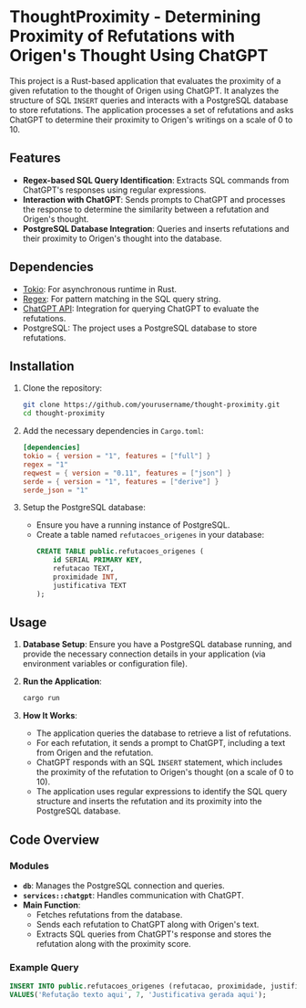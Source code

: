 # ThoughtProximity - Determining Proximity of Refutations with Origen's Thought Using ChatGPT

This project is a Rust-based application that evaluates the proximity of a given refutation to the thought of Origen using ChatGPT. It analyzes the structure of SQL `INSERT` queries and interacts with a PostgreSQL database to store refutations. The application processes a set of refutations and asks ChatGPT to determine their proximity to Origen's writings on a scale of 0 to 10.

## Features

- **Regex-based SQL Query Identification**: Extracts SQL commands from ChatGPT's responses using regular expressions.
- **Interaction with ChatGPT**: Sends prompts to ChatGPT and processes the response to determine the similarity between a refutation and Origen's thought.
- **PostgreSQL Database Integration**: Queries and inserts refutations and their proximity to Origen's thought into the database.

## Dependencies

- [Tokio](https://tokio.rs/): For asynchronous runtime in Rust.
- [Regex](https://docs.rs/regex/): For pattern matching in the SQL query string.
- [ChatGPT API](https://beta.openai.com/docs/api-reference/): Integration for querying ChatGPT to evaluate the refutations.
- PostgreSQL: The project uses a PostgreSQL database to store refutations.

## Installation

1. Clone the repository:
    ```bash
    git clone https://github.com/yourusername/thought-proximity.git
    cd thought-proximity
    ```

2. Add the necessary dependencies in `Cargo.toml`:
    ```toml
    [dependencies]
    tokio = { version = "1", features = ["full"] }
    regex = "1"
    reqwest = { version = "0.11", features = ["json"] }
    serde = { version = "1", features = ["derive"] }
    serde_json = "1"
    ```

3. Setup the PostgreSQL database:
    - Ensure you have a running instance of PostgreSQL.
    - Create a table named `refutacoes_origenes` in your database:
      ```sql
      CREATE TABLE public.refutacoes_origenes (
          id SERIAL PRIMARY KEY,
          refutacao TEXT,
          proximidade INT,
          justificativa TEXT
      );
      ```

## Usage

1. **Database Setup**: Ensure you have a PostgreSQL database running, and provide the necessary connection details in your application (via environment variables or configuration file).

2. **Run the Application**:
    ```bash
    cargo run
    ```

3. **How It Works**:
    - The application queries the database to retrieve a list of refutations.
    - For each refutation, it sends a prompt to ChatGPT, including a text from Origen and the refutation.
    - ChatGPT responds with an SQL `INSERT` statement, which includes the proximity of the refutation to Origen's thought (on a scale of 0 to 10).
    - The application uses regular expressions to identify the SQL query structure and inserts the refutation and its proximity into the PostgreSQL database.

## Code Overview

### Modules

- **`db`**: Manages the PostgreSQL connection and queries.
- **`services::chatgpt`**: Handles communication with ChatGPT.
- **Main Function**:
  - Fetches refutations from the database.
  - Sends each refutation to ChatGPT along with Origen's text.
  - Extracts SQL queries from ChatGPT's response and stores the refutation along with the proximity score.

### Example Query

```sql
INSERT INTO public.refutacoes_origenes (refutacao, proximidade, justificativa)
VALUES('Refutação texto aqui', 7, 'Justificativa gerada aqui');
